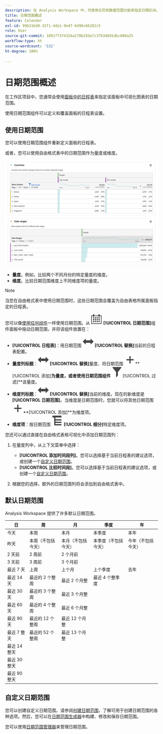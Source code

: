 ```yaml
---
description: 在 Analysis Workspace 中，可使用日历和数据范围功能来指定日期区间。
title: 日期范围概述
feature: Calendar
exl-id: 99b31bd9-32f1-4da1-9e47-6d90c66282c5
role: User
source-git-commit: 1891f73f4326a178b293e7c3763d0d1dbc000a25
workflow-type: ht
source-wordcount: '532'
ht-degree: 100%

---
```


# 日期范围概述

在工作区项目中，您通常会使用[面板中的日程表](/help/analysis-workspace/c-panels/panels.md#calendar)来指定该面板中可视化图表的日期范围。

使用日期范围组件可以定义和覆盖面板的日程表设置。

<!-- Very old video, should we show it?

+++ View a video illustrating use of calendar and date ranges

>[!VIDEO](https://video.tv.adobe.com/v/327350?format=jpeg&captions=chi_hans)

{{videoaa}}
+++

-->

## 使用日期范围

您可以使用日期范围组件重新定义面板的日程表。

或者，您可以使用自由格式表中的日期范围作为量度或维度。

![日期范围使用情况](/help/components/date-ranges/assets/date-ranges-usage.png)

- **量度**。例如，比较两个不同月份的特定量度的维度。
- **维度**。比较日期范围维度上不同维度项的量度。

>[!NOTE]
>
>当您在自由格式表中使用日期范围时，这些日期范围会覆盖为自由表格所属面板指定的日程表。
>

您可以像[使用任何组件](/help/components/overview.md#analysis-workspace-components)一样使用日期范围。从 ![日程表](/help/assets/icons/Calendar.svg) **[!UICONTROL 日期范围]**&#x200B;组件面板中拖动日期范围，并将该组件放置在：

- **[!UICONTROL 日程表]**：用日期范围 ![切换](/help/assets/icons/Switch.svg) **[!UICONTROL 替换]**&#x200B;当前的日程表配置。
- **量度列标题**：![切换](/help/assets/icons/Switch.svg) **[!UICONTROL 替换]**&#x200B;量度、将日期范围 ![添加](/help/assets/icons/Add.svg)**[!UICONTROL  添加&#x200B;]**为量度，或者使用日期范围组件 ![过滤](/help/assets/icons/Filter.svg)**[!UICONTROL &#x200B;过滤&#x200B;]**该量度。
- **维度列标题**：![切换](/help/assets/icons/Switch.svg) **[!UICONTROL 替换]**&#x200B;当前的维度。现在的新维度是&#x200B;**[!UICONTROL 日期范围]**。当维度是日期范围时，您就可以将其他日期范围 ![添加](/help/assets/icons/Add.svg)**[!UICONTROL  添加&#x200B;]**为维度项。
- **维度项**：按日期范围 ![细分](/help/assets/icons/Breakdown.svg) **[!UICONTROL 细分]**&#x200B;特定维度项。

您还可以通过直接在自由格式表格可视化中添加日期范围列：

1. 在量度列中，从上下文菜单中选择：

   - **[!UICONTROL 添加时间段列]**。您可以选择基于当前日程表的建议选项，或创建一个[自定义日期范围](#custom-date-ranges)。
   - **[!UICONTROL 比较时间段]**。您可以选择基于当前日程表的建议选项，或创建一个[自定义日期范围](#custom-date-ranges)。

1. 根据您的选择，额外的日期范围列将会添加到自由格式表中。

## 默认日期范围

Analysis Workspace 提供了许多默认日期范围。


| 日 | 周 | 月 | 季度 | 年 |
|---|---|---|---|---|
| 今天 | 本周 | 本月 | 本季度 | 本年 |
| 昨天 | 本周（不包括今天） | 本月（不包括今天） | 本季度（不包括今天） | 今年（不包括今天） |
| 2 天前 | 2 周前 | 2 个月前 |   |  |
| 3 天前 | 3 周前 | 3 个月前 |  | |
| 最近 7 天 | 上周 | 上个月 | 上个季度 | 去年 |
| 最近 14 天 | 最近的 2 个整周 | 最近 2 个月整 | 最近 4 个整季度 | |
| 最近 30 天 | 最近的 3 个整周 | 最近 3 个月整 | | |
| 最近 60 天 | 最近的 4 个整周 | 最近 6 个月整 | | |
| 最近 90 天 | 最近的 12 个整周 | 最近 12 个月整 | | |
| 最近 7 整天 | 最近的 52 个整周 | 最近 13 个月整 | | |
| 最近 14 整天 | | | | |
| 最近 30 整天 | | | | |
| 最近 90 整天 | | | | |

<table style="table-layout:fixed">

## 自定义日期范围

您可以创建自定义日期范围。请参阅[创建日期范围](/help/components/date-ranges/create.md)，了解可用于创建日期范围的各种选项。然后，您可以在[日期范围生成器](create.md#date-range-builder)中构建、修改和保存日期范围。

您可以使用[日期范围管理器](manage.md)来管理日期范围。
